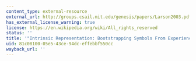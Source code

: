 ```yaml
---
content_type: external-resource
external_url: http://groups.csail.mit.edu/genesis/papers/Larson2003.pdf
has_external_license_warning: true
license: https://en.wikipedia.org/wiki/All_rights_reserved
status: ''
title: '"Intrinsic Representation: Bootstrapping Symbols From Experience" (PDF)'
uid: 81c08100-05e5-43ce-94dc-effebbf550cc
wayback_url: ''
---
```

